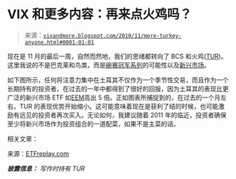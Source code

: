 <!--yml

分类：未分类

日期：2024-05-18 16:58:04

-->

# VIX 和更多内容：再来点火鸡吗？

> 来源：[`vixandmore.blogspot.com/2010/11/more-turkey-anyone.html#0001-01-01`](http://vixandmore.blogspot.com/2010/11/more-turkey-anyone.html#0001-01-01)

现在是 11 月的最后一周，自然而然地，我们的思绪都转向了 BCS 和火鸡([TUR](http://vixandmore.blogspot.com/search/label/TUR))。这里我说的不是巴克莱和鸟类，而是[碗赛冠军系列](http://en.wikipedia.org/wiki/Bowl_Championship_Series)的可能性以及[新兴市场](http://vixandmore.blogspot.com/search/label/emerging%20markets)。

如下图所示，任何将注意力集中在土耳其不仅作为一个季节性交易，而且作为一个长期持有的投资者，在过去的一年中都得到了很好的回报，因为土耳其的表现比更广泛的新兴市场 ETF 如[EEM](http://vixandmore.blogspot.com/search/label/EEM)高出 5 倍。正如图表所捕捉到的，在过去的一个月左右，TUR 的表现优势开始缩小。这可能意味着现在是获利了结的时候，也可能激励有远见的投资者再次买入。无论如何，我建议随着 2011 年的临近，投资者确保至少将新兴市场作为投资组合的一道配菜，如果不是主菜的话。

相关文章：

来源：[ETFreplay.com](http://vixandmore.blogspot.com/search/label/ETFreplay.com)

***披露信息：*** *写作时持有 TUR*
